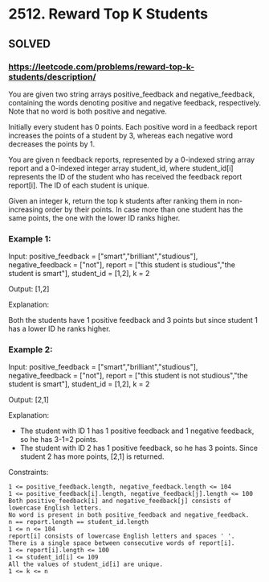 # 2512. Reward Top K Students

## SOLVED

### https://leetcode.com/problems/reward-top-k-students/description/

You are given two string arrays positive_feedback and negative_feedback, containing the words denoting positive and negative feedback, respectively. Note that no word is both positive and negative.

Initially every student has 0 points. Each positive word in a feedback report increases the points of a student by 3, whereas each negative word decreases the points by 1.

You are given n feedback reports, represented by a 0-indexed string array report and a 0-indexed integer array student_id, where student_id[i] represents the ID of the student who has received the feedback report report[i]. The ID of each student is unique.

Given an integer k, return the top k students after ranking them in non-increasing order by their points. In case more than one student has the same points, the one with the lower ID ranks higher.



### Example 1:

Input: positive_feedback = ["smart","brilliant","studious"], negative_feedback = ["not"], report = ["this student is studious","the student is smart"], student_id = [1,2], k = 2

Output: [1,2]

Explanation:

Both the students have 1 positive feedback and 3 points but since student 1 has a lower ID he ranks higher.

### Example 2:

Input: positive_feedback = ["smart","brilliant","studious"], negative_feedback = ["not"], report = ["this student is not studious","the student is smart"], student_id = [1,2], k = 2

Output: [2,1]

Explanation:
- The student with ID 1 has 1 positive feedback and 1 negative feedback, so he has 3-1=2 points.
- The student with ID 2 has 1 positive feedback, so he has 3 points.
  Since student 2 has more points, [2,1] is returned.



Constraints:

    1 <= positive_feedback.length, negative_feedback.length <= 104
    1 <= positive_feedback[i].length, negative_feedback[j].length <= 100
    Both positive_feedback[i] and negative_feedback[j] consists of lowercase English letters.
    No word is present in both positive_feedback and negative_feedback.
    n == report.length == student_id.length
    1 <= n <= 104
    report[i] consists of lowercase English letters and spaces ' '.
    There is a single space between consecutive words of report[i].
    1 <= report[i].length <= 100
    1 <= student_id[i] <= 109
    All the values of student_id[i] are unique.
    1 <= k <= n

